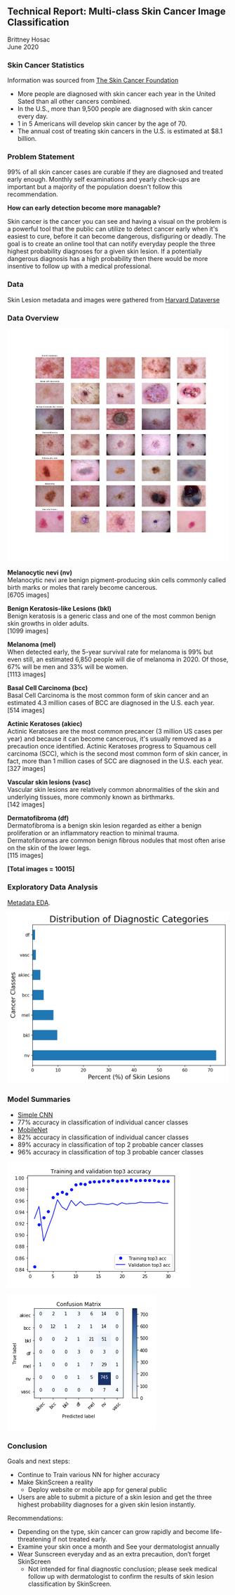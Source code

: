 ## Technical Report: Multi-class Skin Cancer Image Classification
Brittney Hosac<br>
June 2020

### Skin Cancer Statistics 
Information was sourced from [The Skin Cancer Foundation](https://www.skincancer.org/?gclid=CjwKCAjw5vz2BRAtEiwAbcVIL8mqF-E6D7wMD43ae4LYM1CludUDQgRf4h0RwJz7hGPlj8IALD_P8RoCwdkQAvD_BwE)
- More people are diagnosed with skin cancer each year in the United Sated than all other cancers combined. 
- In the U.S., more than 9,500 people are diagnosed with skin cancer every day. 
- 1 in 5 Americans will develop skin cancer by the age of 70.
- The annual cost of treating skin cancers in the U.S. is estimated at $8.1 billion.

### Problem Statement
 
99% of all skin cancer cases are curable if they are diagnosed and treated early enough. Monthly self examinations and yearly check-ups are important but a majority of the population doesn't follow this recommendation.

<b>How can early detection become more managable?</b>

Skin cancer is the cancer you can see and having a visual on the problem is a powerful tool that the public can utilize to detect cancer early when it's easiest to cure, before it can become dangerous, disfiguring or deadly. The goal is to create an online tool that can notify everyday people the three highest probability diagnoses for a given skin lesion. If a potentially dangerous diagnosis has a high probability then there would be more insentive to follow up with a medical professional.


### Data
Skin Lesion metadata and images were gathered from [Harvard Dataverse](https://dataverse.harvard.edu/dataset.xhtml?persistentId=doi:10.7910/DVN/DBW86T)<br>

### Data Overview

![Examples of Each Cancer Class](https://github.com/brithosac/Skin-Lesion-Analyser/blob/master/assets/category_samples.png)

<b>Melanocytic nevi (nv)</b><br>
Melanocytic nevi are benign pigment-producing skin cells commonly called birth marks or moles that rarely become cancerous.<br>
[6705 images]

<b>Benign Keratosis-like Lesions (bkl)</b><br>
Benign keratosis is a generic class and one of the most common benign skin growths in older adults.<br>
[1099 images]

<b>Melanoma (mel)</b><br>
When detected early, the 5-year survival rate for melanoma is 99% but even still, an estimated 6,850 people will die of melanoma in 2020. Of those, 67% will be men and 33% will be women.<br>
[1113 images]


<b>Basal Cell Carcinoma (bcc)</b><br>
Basal Cell Carcinoma is the most common form of skin cancer and an estimated 4.3 million cases of BCC are diagnosed in the U.S. each year.<br>
[514 images]

<b>Actinic Keratoses (akiec)</b><br>
Actinic Keratoses are the most common precancer (3 million US cases per year) and because it can become cancerous, it's usually removed as a precaution once identified. Actinic Keratoses progress to Squamous cell carcinoma (SCC), which is the second most common form of skin cancer, in fact, more than 1 million cases of SCC are diagnosed in the U.S. each year. <br>
[327 images]

<b>Vascular skin lesions (vasc)</b><br>
Vascular skin lesions are relatively common abnormalities of the skin and underlying tissues, more commonly known as birthmarks.<br>
[142 images]

<b>Dermatofibroma (df)</b><br>
Dermatofibroma is a benign skin lesion regarded as either a benign proliferation or an inflammatory reaction to minimal trauma. Dermatofibromas are common benign fibrous nodules that most often arise on the skin of the lower legs.<br>
[115 images]

<b>[Total images = 10015]</b>

### Exploratory Data Analysis
[Metadata EDA](https://github.com/brithosac/Skin-Lesion-Analyser/blob/master/code/01_Metadata_EDA.ipynb).


![Diagnostic Class Distribution](https://github.com/brithosac/Skin-Lesion-Analyser/blob/master/assets/Distribution%20of%20Diagnostic%20Categories.png)


### Model Summaries

- [Simple CNN](https://github.com/brithosac/Skin-Lesion-Analyser/blob/master/code/02-cnn-model.ipynb)
 - 77% accuracy in classification of individual cancer classes
- [MobileNet](https://github.com/brithosac/Skin-Lesion-Analyser/blob/master/code/03-mobilenet-cnn-model.ipynb)
 - 82% accuracy in classification of individual cancer classes
 - 89% accuracy in classification of top 2 probable cancer classes
 - 96% accuracy in classification of top 3 probable cancer classes

![Accuracy: True class within top 3 predicted classes](https://github.com/brithosac/Skin-Lesion-Analyser/blob/master/assets/top_three.png)

![Confusion Matrix](https://github.com/brithosac/Skin-Lesion-Analyser/blob/master/assets/confusion%20matrix.png)

### Conclusion

Goals and next steps:<br>
- Continue to Train various NN for higher accuracy
- Make SkinScreen a reality
    - Deploy website or mobile app for general public
- Users are able to submit a picture of a skin lesion and get the three highest probability diagnoses for a given skin lesion instantly.

Recommendations:<br>
- Depending on the type, skin cancer can grow rapidly and become life-threatening if not treated early. 
- Examine your skin once a month and See your dermatologist annually
- Wear Sunscreen everyday and as an extra precaution, don’t forget SkinScreen
    - Not intended for final diagnostic conclusion; please seek medical follow up with dermatologist to confirm the results of skin lesion classification by SkinScreen. 
